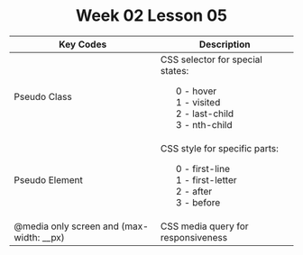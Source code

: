 <h1 align="center">Week 02 Lesson 05</h1>

|Key Codes|Description|
|---|---|
|Pseudo Class|CSS selector for special states: <ul style="list-style-type:none;"><li>0 - hover</li><li>1 - visited</li><li>2 - last-child</li><li>3 - nth-child</li></ul>|
|Pseudo Element|CSS style for specific parts: <ul style="list-style-type:none;"><li>0 - first-line</li><li>1 - first-letter</li><li>2 - after</li><li>3 - before</li></ul>|
|@media only screen and (max-width: __px)|CSS media query for responsiveness|

